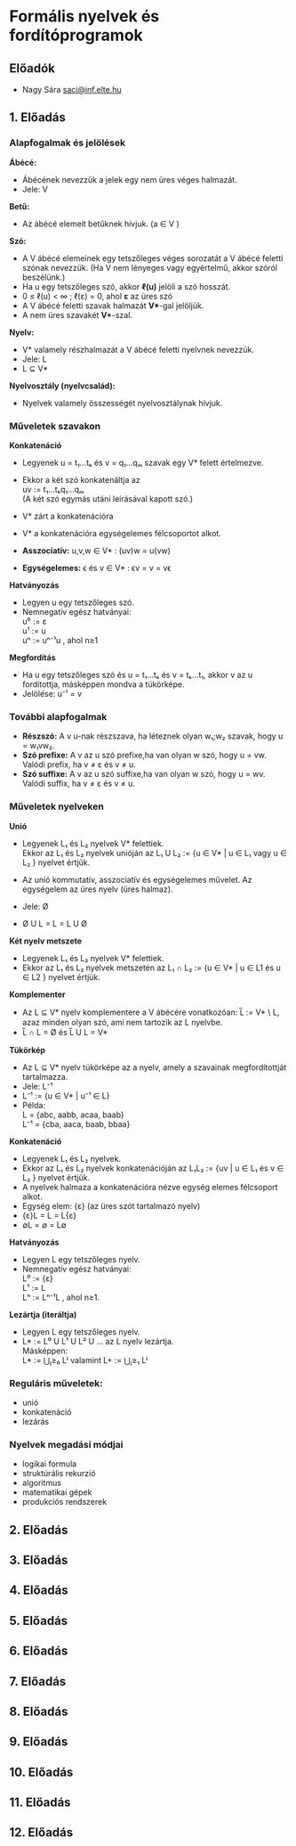 # Formális nyelvek és fordítóprogramok

## Előadók
- Nagy Sára saci@inf.elte.hu

## 1. Előadás

### Alapfogalmak és jelölések

**Ábécé:**  
- Ábécének nevezzük a jelek egy nem üres véges halmazát. 
- Jele: V

**Betű:**
- Az ábécé elemeit betűknek hívjuk. (a ∈ V )

**Szó:**
- A V ábécé elemeinek egy tetszőleges véges sorozatát a V ábécé feletti szónak nevezzük. (Ha V nem lényeges vagy egyértelmű, akkor szóról beszélünk.)
- Ha u egy tetszőleges szó, akkor **ℓ(u)** jelöli a szó hosszát. 
- 0 ≤ ℓ(u) < ∞ ; ℓ(ε) = 0, ahol **ε** az üres szó
- A V ábécé feletti szavak halmazát **V\***-gal jelöljük.
- A nem üres szavakét **V+**-szal.

**Nyelv:**
- V* valamely részhalmazát a V ábécé feletti nyelvnek nevezzük. 
- Jele: L 
- L ⊆ V* 

**Nyelvosztály (nyelvcsalád):**
- Nyelvek valamely összességét nyelvosztálynak hívjuk.

### Műveletek szavakon

**Konkatenáció**
- Legyenek u = t₁...tₖ és v = q₁...qₘ szavak egy V* felett értelmezve.
- Ekkor a két szó konkatenáltja az  
uv := t₁...tₖq₁...qₘ  
(A két szó egymás utáni leírásával kapott szó.)

- V* zárt a konkatenációra
- V* a konkatenációra egységelemes félcsoportot alkot.
- **Asszociatív:** u,v,w ∈ V* : (uv)w = u(vw)
- **Egységelemes:** ϵ és v ∈ V* : ϵv = v = vϵ

**Hatványozás**
- Legyen u egy tetszőleges szó. 
- Nemnegatív egész hatványai:  
u⁰ := ε  
u¹ := u  
uⁿ := uⁿ⁻¹u , ahol n≥1

**Megfordítás**
- Ha u egy tetszőleges szó és u = t₁...tₖ és v = tₖ...t₁, akkor v az u fordítottja, másképpen mondva a tükörképe.
- Jelölése: u⁻¹ = v

### További alapfogalmak

- **Részszó:** A v u-nak részszava, ha léteznek olyan w₁;w₂ szavak, hogy u = w₁vw₂.
- **Szó prefixe:** A v az u szó prefixe,ha van olyan w szó, hogy u = vw.   
Valódi prefix, ha v ≠ ε és v ≠ u.
- **Szó suffixe:** A v az u szó suffixe,ha van olyan w szó, hogy u = wv.   
Valódi suffix, ha v ≠ ε és v ≠ u.

### Műveletek nyelveken

**Unió**
- Legyenek L₁ és L₂ nyelvek V* felettiek.   
Ekkor az L₁ és L₂ nyelvek unióján az 
L₁ U L₂ := {u ∈ V* | u ∈ L₁ vagy u ∈ L₂ } nyelvet értjük.

- Az unió kommutatív, asszociatív és egységelemes művelet. Az egységelem az üres nyelv (üres halmaz).
- Jele: Ø
- Ø U L = L = L U Ø

**Két nyelv metszete**
- Legyenek L₁ és L₂ nyelvek V* felettiek. 
- Ekkor az L₁ és L₂ nyelvek metszetén az 
L₁ ∩ L₂ := {u ∈ V* | u ∈ L1 és u ∈ L2
} nyelvet értjük.

**Komplementer**

- Az L ⊆ V* nyelv komplementere a V ábécére vonatkozóan: L̅ := V* \ L, azaz minden olyan szó, ami nem tartozik az L nyelvbe. 
- L̅ ∩ L = Ø és L̅ U L = V*

**Tükörkép**
- Az L ⊆ V* nyelv tükörképe az a nyelv, amely a szavainak megfordítottját tartalmazza.
- Jele: L⁻¹
- L⁻¹ := {u ∈ V* | u⁻¹ ∈ L}
- Példa:  
L = {abc, aabb, acaa, baab}  
L⁻¹ = {cba, aaca, baab, bbaa}

**Konkatenáció**
- Legyenek L₁ és L₂ nyelvek.
- Ekkor az L₁ és L₂ nyelvek konkatenációján az L₁L₂ := {uv | u ∈ L₁ és v ∈ L₂ } nyelvet értjük.
- A nyelvek halmaza a konkatenációra nézve egység elemes félcsoport alkot.
- Egység elem: {ε} (az üres szót tartalmazó nyelv)
- {ε}L = L = L{ε}
- ∅L = ∅ = L∅

**Hatványozás**
- Legyen L egy tetszőleges nyelv.
- Nemnegatív egész hatványai:  
L⁰ := {ε}  
L¹ := L  
Lⁿ := Lⁿ⁻¹L , ahol n≥1.

**Lezártja (iteráltja)**
- Legyen L egy tetszőleges nyelv. 
- L* := L⁰ U L¹ U L² U … az L nyelv lezártja.  
Másképpen:  
L* := ⋃ⱼ≥₀ Lʲ valamint L+ := ⋃ⱼ≥₁ Lʲ

### Reguláris műveletek:
- unió
- konkatenáció
- lezárás

### Nyelvek megadási módjai
- logikai formula
- struktúrális rekurzió
- algoritmus
- matematikai gépek
- produkciós rendszerek


## 2. Előadás



## 3. Előadás



## 4. Előadás



## 5. Előadás



## 6. Előadás



## 7. Előadás



## 8. Előadás



## 9. Előadás



## 10. Előadás



## 11. Előadás



## 12. Előadás



